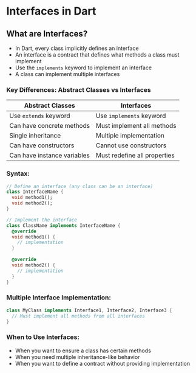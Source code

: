 # Interfaces in Dart

## What are Interfaces?
- In Dart, every class implicitly defines an interface
- An interface is a contract that defines what methods a class must implement
- Use the `implements` keyword to implement an interface
- A class can implement multiple interfaces

### Key Differences: Abstract Classes vs Interfaces

| Abstract Classes | Interfaces |
|-----------------|------------|
| Use `extends` keyword | Use `implements` keyword |
| Can have concrete methods | Must implement all methods |
| Single inheritance | Multiple implementation |
| Can have constructors | Cannot use constructors |
| Can have instance variables | Must redefine all properties |

### Syntax:
```dart
// Define an interface (any class can be an interface)
class InterfaceName {
  void method1();
  void method2();
}

// Implement the interface
class ClassName implements InterfaceName {
  @override
  void method1() {
    // implementation
  }
  
  @override
  void method2() {
    // implementation
  }
}
```

### Multiple Interface Implementation:
```dart
class MyClass implements Interface1, Interface2, Interface3 {
  // Must implement all methods from all interfaces
}
```

### When to Use Interfaces:
- When you want to ensure a class has certain methods
- When you need multiple inheritance-like behavior
- When you want to define a contract without providing implementation